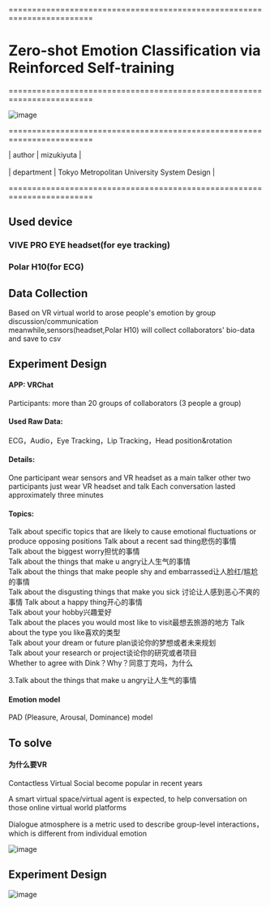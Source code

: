 ========================================================================

# Zero-shot Emotion Classification via Reinforced Self-training

========================================================================

![image](https://user-images.githubusercontent.com/26008298/132282618-0440b99c-af47-4e75-9c45-2253ba94f59d.png)

========================================================================

| author | mizukiyuta | <br />   
| department | Tokyo Metropolitan University System Design |  <br />

========================================================================

## Used device

### VIVE PRO EYE headset(for eye tracking)

### Polar H10(for ECG)

## Data Collection
Based on VR virtual world to arose people's emotion by group discussion/communication<br /> 
meanwhile,sensors(headset,Polar H10) will collect collaborators' bio-data and save to csv 

## Experiment Design
#### APP: VRChat
Participants: more than 20 groups of collaborators (3 people a group)
#### Used Raw Data: 
ECG，Audio，Eye Tracking，Lip Tracking，Head position&rotation

#### Details:	
One participant wear sensors and VR headset as a main talker
other two participants just wear VR headset and talk
Each conversation lasted approximately three minutes
#### Topics:
Talk about specific topics that are likely to cause emotional fluctuations or produce opposing positions
Talk about a recent sad thing悲伤的事情  
Talk about the biggest worry担忧的事情  
Talk about the things that make u angry让人生气的事情  
Talk about the things that make people shy and embarrassed让人脸红/尴尬的事情  
Talk about the disgusting things that make you sick 讨论让人感到恶心不爽的事情
Talk about a happy thing开心的事情  
Talk about your hobby兴趣爱好  
Talk about the places you would most like to visit最想去旅游的地方
Talk about the type you like喜欢的类型  
Talk about your dream or future plan谈论你的梦想或者未来规划  
Talk about your research or project谈论你的研究或者项目  
Whether to agree with Dink？Why？同意丁克吗，为什么  


3.Talk about the things that make u angry让人生气的事情
#### Emotion model
PAD (Pleasure, Arousal, Dominance) model

## To solve

#### 为什么要VR

Contactless Virtual Social become popular in recent years  

  
A smart virtual space/virtual agent is expected,
to help conversation on those online virtual world platforms

  
Dialogue atmosphere is a metric used to describe group-level interactions，which is different from individual emotion   

![image](https://user-images.githubusercontent.com/26008298/175459385-0af61f3d-3281-4470-bc40-1ed7ae706b6d.png)

## Experiment Design


![image](https://user-images.githubusercontent.com/26008298/175459542-99416628-b7be-430f-be25-11bc93b64de7.png)

